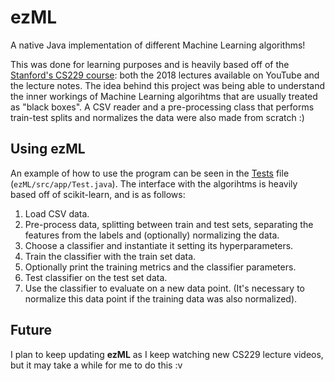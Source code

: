 # ezML
A native Java implementation of different Machine Learning algorithms!

This was done for learning purposes and is heavily based off of the [Stanford's CS229 course](http://cs229.stanford.edu/): both the 2018 lectures available on YouTube and the lecture notes. The idea behind this project was being able to understand the inner workings of Machine Learning algorihtms that are usually treated as "black boxes". A CSV reader and a pre-processing class that performs train-test splits and normalizes the data were also made from scratch :)

## Using ezML
An example of how to use the program can be seen in the [Tests](https://github.com/zysymu/ezML/blob/main/src/app/Test.java) file (`ezML/src/app/Test.java`). The interface with the algorihtms is heavily based off of scikit-learn, and is as follows:
1. Load CSV data.
2. Pre-process data, splitting between train and test sets, separating the features from the labels and (optionally) normalizing the data.
3. Choose a classifier and instantiate it setting its hyperparameters.
4. Train the classifier with the train set data.
5. Optionally print the training metrics and the classifier parameters.
6. Test classifier on the test set data.
7. Use the classifier to evaluate on a new data point. (It's necessary to normalize this data point if the training data was also normalized).

## Future
I plan to keep updating **ezML** as I keep watching new CS229 lecture videos, but it may take a while for me to do this :v